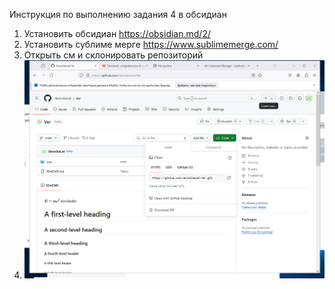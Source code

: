 Инструкция по выполнению задания 4 в обсидиан
1. Установить обсидиан https://obsidian.md/2/
2.  Установить сублиме мерге https://www.sublimemerge.com/
3.  Открыть см и склонировать репозиторий
4. ![](Image/Pasted%20image%2020240327123223.png)